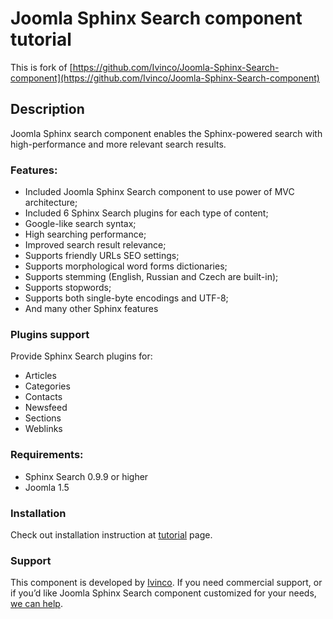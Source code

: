 Joomla Sphinx Search component tutorial
========

This is fork of [https://github.com/Ivinco/Joomla-Sphinx-Search-component](https://github.com/Ivinco/Joomla-Sphinx-Search-component)

Description
--------
Joomla Sphinx search component enables the Sphinx-powered search with high-performance and more relevant search results.

### Features:

 *   Included Joomla Sphinx Search component to use power of MVC architecture;
 *   Included 6 Sphinx Search plugins for each type of content;
 *   Google-like search syntax;
 *   High searching performance;
 *   Improved search result relevance;
 *   Supports friendly URLs SEO settings;
 *   Supports morphological word forms dictionaries;
 *   Supports stemming (English, Russian and Czech are built-in);
 *   Supports stopwords;
 *   Supports both single-byte encodings and UTF-8;
 *   And many other Sphinx features

### Plugins support

Provide Sphinx Search plugins  for:

 *   Articles
 *   Categories
 *   Contacts
 *   Newsfeed
 *   Sections
 *   Weblinks

### Requirements:

 *   Sphinx Search 0.9.9 or higher
 *   Joomla 1.5

### Installation

Check out installation instruction at [tutorial](http://www.ivinco.com/software/joomla-sphinx-search-component-tutorial "Joomla Sphinx Search tutorial page") page. 

### Support
This component is developed by [Ivinco](http://www.ivinco.com "Ivinco High performance search solutions"). If you need commercial support, or if you’d like Joomla Sphinx Search component customized for your needs, [we can help](http://www.ivinco.com/contact-us/ "Ivinco contact").

